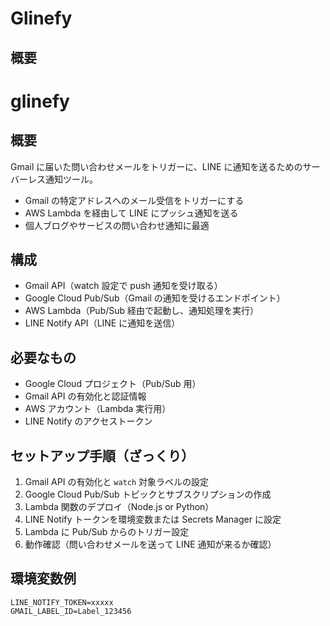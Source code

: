 # Glinefy
## 概要
# glinefy
## 概要
Gmail に届いた問い合わせメールをトリガーに、LINE に通知を送るためのサーバーレス通知ツール。
- Gmail の特定アドレスへのメール受信をトリガーにする
- AWS Lambda を経由して LINE にプッシュ通知を送る
- 個人ブログやサービスの問い合わせ通知に最適

## 構成
- Gmail API（watch 設定で push 通知を受け取る）
- Google Cloud Pub/Sub（Gmail の通知を受けるエンドポイント）
- AWS Lambda（Pub/Sub 経由で起動し、通知処理を実行）
- LINE Notify API（LINE に通知を送信）

## 必要なもの
- Google Cloud プロジェクト（Pub/Sub 用）
- Gmail API の有効化と認証情報
- AWS アカウント（Lambda 実行用）
- LINE Notify のアクセストークン

## セットアップ手順（ざっくり）
1. Gmail API の有効化と `watch` 対象ラベルの設定
2. Google Cloud Pub/Sub トピックとサブスクリプションの作成
3. Lambda 関数のデプロイ（Node.js or Python）
4. LINE Notify トークンを環境変数または Secrets Manager に設定
5. Lambda に Pub/Sub からのトリガー設定
6. 動作確認（問い合わせメールを送って LINE 通知が来るか確認）

## 環境変数例
```env
LINE_NOTIFY_TOKEN=xxxxx
GMAIL_LABEL_ID=Label_123456

